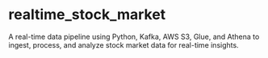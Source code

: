 # realtime_stock_market
A real-time data pipeline using Python, Kafka, AWS S3, Glue, and Athena to ingest, process, and analyze stock market data for real-time insights.
